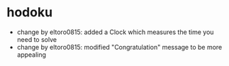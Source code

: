 # hodoku
* change by eltoro0815: added a Clock which measures the time you need to solve
* change by eltoro0815: modified "Congratulation" message to be more appealing
